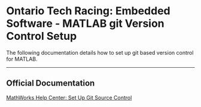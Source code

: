 # Ontario Tech Racing: Embedded Software - MATLAB git Version Control Setup

The following documentation details how to set up git based version control for MATLAB.

---

## Official Documentation

[MathWorks Help Center: Set Up Git Source Control](https://www.mathworks.com/help/simulink/ug/set-up-git-source-control.html)
